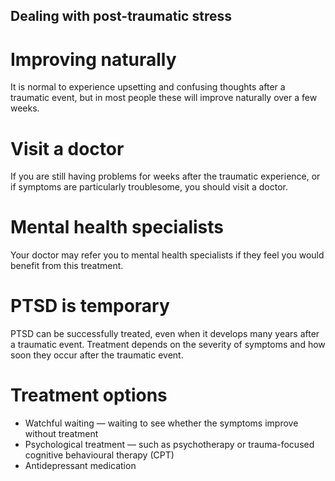## Dealing with post-traumatic stress

# Improving naturally
It is normal to experience upsetting and confusing thoughts after a traumatic event, but in most people these will improve naturally over a few weeks.
<br>
# Visit a doctor
If you are still having problems for weeks after the traumatic experience, or if symptoms are particularly troublesome, you should visit a doctor.
<br>
# Mental health specialists
Your doctor may refer you to mental health specialists if they feel you would benefit from this treatment.
<br>
# PTSD is temporary
PTSD can be successfully treated, even when it develops many years after a traumatic event. Treatment depends on the severity of symptoms and how soon they occur after the traumatic event.
<br>
# Treatment options
- Watchful waiting — waiting to see whether the symptoms improve without treatment
- Psychological treatment — such as psychotherapy or trauma-focused cognitive behavioural therapy (CPT)
- Antidepressant medication


